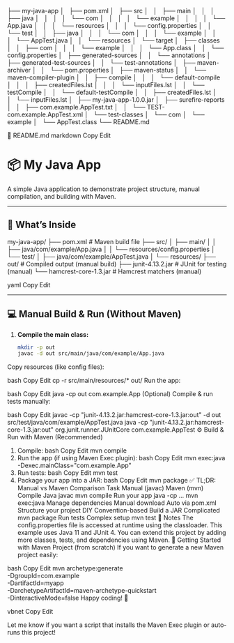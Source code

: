├── my-java-app
│   ├── pom.xml
│   ├── src
│   │   ├── main
│   │   │   ├── java
│   │   │   │   └── com
│   │   │   │       └── example
│   │   │   │           └── App.java
│   │   │   └── resources
│   │   │       └── config.properties
│   │   └── test
│   │       ├── java
│   │       │   └── com
│   │       │       └── example
│   │       │           └── AppTest.java
│   │       └── resources
│   └── target
│       ├── classes
│       │   ├── com
│       │   │   └── example
│       │   │       └── App.class
│       │   └── config.properties
│       ├── generated-sources
│       │   └── annotations
│       ├── generated-test-sources
│       │   └── test-annotations
│       ├── maven-archiver
│       │   └── pom.properties
│       ├── maven-status
│       │   └── maven-compiler-plugin
│       │       ├── compile
│       │       │   └── default-compile
│       │       │       ├── createdFiles.lst
│       │       │       └── inputFiles.lst
│       │       └── testCompile
│       │           └── default-testCompile
│       │               ├── createdFiles.lst
│       │               └── inputFiles.lst
│       ├── my-java-app-1.0.0.jar
│       ├── surefire-reports
│       │   ├── com.example.AppTest.txt
│       │   └── TEST-com.example.AppTest.xml
│       └── test-classes
│           └── com
│               └── example
│                   └── AppTest.class
└── README.md

📄 README.md
markdown
Copy
Edit
# 📦 My Java App

A simple Java application to demonstrate project structure, manual compilation, and building with Maven.

---

## 🧠 What’s Inside

my-java-app/ ├── pom.xml # Maven build file ├── src/ │ ├── main/ │ │ ├── java/com/example/App.java │ │ └── resources/config.properties │ └── test/ │ ├── java/com/example/AppTest.java │ └── resources/ ├── out/ # Compiled output (manual build) ├── junit-4.13.2.jar # JUnit for testing (manual) └── hamcrest-core-1.3.jar # Hamcrest matchers (manual)

yaml
Copy
Edit

---

## 💻 Manual Build & Run (Without Maven)

1. **Compile the main class:**
   ```bash
   mkdir -p out
   javac -d out src/main/java/com/example/App.java
Copy resources (like config files):

bash
Copy
Edit
cp -r src/main/resources/* out/
Run the app:

bash
Copy
Edit
java -cp out com.example.App
(Optional) Compile & run tests manually:

bash
Copy
Edit
javac -cp "junit-4.13.2.jar:hamcrest-core-1.3.jar:out" -d out src/test/java/com/example/AppTest.java
java -cp "junit-4.13.2.jar:hamcrest-core-1.3.jar:out" org.junit.runner.JUnitCore com.example.AppTest
⚙️ Build & Run with Maven (Recommended)
1. Compile:
bash
Copy
Edit
mvn compile
2. Run the app (if using Maven Exec plugin):
bash
Copy
Edit
mvn exec:java -Dexec.mainClass="com.example.App"
3. Run tests:
bash
Copy
Edit
mvn test
4. Package your app into a JAR:
bash
Copy
Edit
mvn package
✅ TL;DR: Manual vs Maven Comparison
Task	Manual (javac)	Maven (mvn)
Compile Java	javac	mvn compile
Run your app	java -cp ...	mvn exec:java
Manage dependencies	Manual download	Auto via pom.xml
Structure your project	DIY	Convention-based
Build a JAR	Complicated	mvn package
Run tests	Complex setup	mvn test
🧰 Notes
The config.properties file is accessed at runtime using the classloader.
This example uses Java 11 and JUnit 4.
You can extend this project by adding more classes, tests, and dependencies using Maven.
📍 Getting Started with Maven Project (from scratch)
If you want to generate a new Maven project easily:

bash
Copy
Edit
mvn archetype:generate \
  -DgroupId=com.example \
  -DartifactId=myapp \
  -DarchetypeArtifactId=maven-archetype-quickstart \
  -DinteractiveMode=false
Happy coding! 🚀

vbnet
Copy
Edit

Let me know if you want a script that installs the Maven Exec plugin or auto-runs this project!
